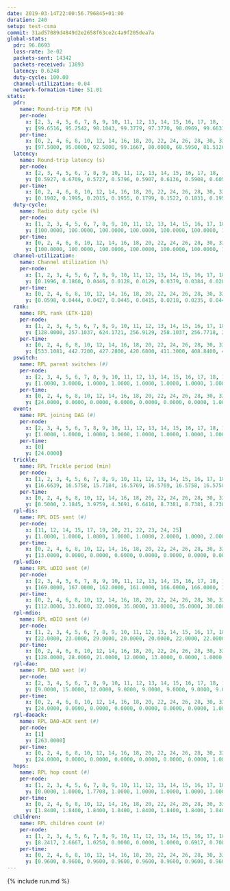 ```yaml
---
date: 2019-03-14T22:00:56.796845+01:00
duration: 240
setup: test-csma
commit: 31ad57089d4849d2e2658f63ce2c4a9f205dea7a
global-stats:
  pdr: 96.8693
  loss-rate: 3e-02
  packets-sent: 14342
  packets-received: 13893
  latency: 0.6248
  duty-cycle: 100.00
  channel-utilization: 0.04
  network-formation-time: 51.01
stats:
  pdr:
    name: Round-trip PDR (%)
    per-node:
      x: [2, 3, 4, 5, 6, 7, 8, 9, 10, 11, 12, 13, 14, 15, 16, 17, 18, 19, 20, 21, 22, 23, 24, 25]
      y: [99.6516, 95.2542, 98.1043, 99.3779, 97.3770, 98.0969, 99.6633, 99.4819, 99.6448, 99.4924, 97.0492, 95.4315, 99.6800, 95.9664, 99.2138, 98.8468, 93.4673, 94.0246, 94.8097, 93.8333, 93.8843, 93.6097, 94.0678, 94.3802]
    per-time:
      x: [0, 2, 4, 6, 8, 10, 12, 14, 16, 18, 20, 22, 24, 26, 28, 30, 32, 34, 36, 38, 40, 42, 44, 46, 48, 50, 52, 54, 56, 58, 60, 62, 64, 66, 68, 70, 72, 74, 76, 78, 80, 82, 84, 86, 88, 90, 92, 94, 96, 98, 100, 102, 104, 106, 108, 110, 112, 114, 116, 118, 120, 122, 124, 126, 128, 130, 132, 134, 136, 138, 140, 142, 144, 146, 148, 150, 152, 154, 156, 158, 160, 162, 164, 166, 168, 170, 172, 174, 176, 178, 180, 182, 184, 186, 188, 190, 192, 194, 196, 198, 200, 202, 204, 206, 208, 210, 212, 214, 216, 218, 220, 222, 224, 226, 228, 230, 232, 234, 236, 238]
      y: [97.5000, 95.0000, 92.5000, 99.1667, 80.0000, 68.5950, 81.5126, 93.3333, 96.6667, 85.0000, 87.6033, 87.3950, 90.0000, 94.1667, 92.5000, 56.6667, 77.5000, 95.8333, 96.6942, 96.6387, 98.3333, 99.1667, 94.1667, 98.3333, 100.0000, 72.5000, 61.6667, 64.1667, 73.3333, 100.0000, 100.0000, 100.0000, 100.0000, 100.0000, 100.0000, 100.0000, 100.0000, 100.0000, 100.0000, 100.0000, 100.0000, 100.0000, 100.0000, 100.0000, 100.0000, 100.0000, 100.0000, 100.0000, 100.0000, 100.0000, 100.0000, 100.0000, 100.0000, 100.0000, 100.0000, 100.0000, 100.0000, 100.0000, 100.0000, 100.0000, 100.0000, 100.0000, 100.0000, 100.0000, 100.0000, 100.0000, 100.0000, 100.0000, 100.0000, 100.0000, 100.0000, 100.0000, 100.0000, 100.0000, 100.0000, 100.0000, 100.0000, 100.0000, 100.0000, 100.0000, 100.0000, 100.0000, 100.0000, 100.0000, 100.0000, 100.0000, 100.0000, 100.0000, 100.0000, 100.0000, 100.0000, 100.0000, 100.0000, 100.0000, 100.0000, 100.0000, 100.0000, 100.0000, 100.0000, 100.0000, 100.0000, 100.0000, 100.0000, 100.0000, 100.0000, 100.0000, 100.0000, 100.0000, 100.0000, 100.0000, 100.0000, 100.0000, 100.0000, 100.0000, 100.0000, 100.0000, 100.0000, 100.0000, 100.0000, 100.0000]
  latency:
    name: Round-trip latency (s)
    per-node:
      x: [2, 3, 4, 5, 6, 7, 8, 9, 10, 11, 12, 13, 14, 15, 16, 17, 18, 19, 20, 21, 22, 23, 24, 25]
      y: [0.5927, 0.6709, 0.5727, 0.5796, 0.5907, 0.6136, 0.5908, 0.6059, 0.5864, 0.6520, 0.5729, 0.6783, 0.6730, 0.5929, 0.6517, 0.6820, 0.6052, 0.5836, 0.6808, 0.5878, 0.5981, 0.6746, 0.6913, 0.6756]
    per-time:
      x: [0, 2, 4, 6, 8, 10, 12, 14, 16, 18, 20, 22, 24, 26, 28, 30, 32, 34, 36, 38, 40, 42, 44, 46, 48, 50, 52, 54, 56, 58, 60, 62, 64, 66, 68, 70, 72, 74, 76, 78, 80, 82, 84, 86, 88, 90, 92, 94, 96, 98, 100, 102, 104, 106, 108, 110, 112, 114, 116, 118, 120, 122, 124, 126, 128, 130, 132, 134, 136, 138, 140, 142, 144, 146, 148, 150, 152, 154, 156, 158, 160, 162, 164, 166, 168, 170, 172, 174, 176, 178, 180, 182, 184, 186, 188, 190, 192, 194, 196, 198, 200, 202, 204, 206, 208, 210, 212, 214, 216, 218, 220, 222, 224, 226, 228, 230, 232, 234, 236, 238]
      y: [0.1902, 0.1995, 0.2015, 0.1955, 0.1799, 0.1522, 0.1831, 0.1959, 0.1971, 0.1930, 0.1880, 0.1931, 0.1783, 0.1809, 0.1792, 0.1564, 0.1736, 0.1825, 0.1979, 0.1847, 0.1943, 0.1932, 0.1795, 0.1852, 0.1759, 0.1571, 0.1500, 0.1645, 0.1941, 0.2138, 0.2103, 0.2221, 0.2032, 0.2216, 0.1915, 0.1987, 0.2092, 0.1985, 0.1932, 0.2054, 0.2025, 0.2027, 0.1979, 0.2051, 0.1941, 0.1868, 0.2018, 0.1881, 0.1897, 0.1935, 0.1920, 0.2104, 0.2081, 0.1977, 0.1939, 0.1940, 0.1968, 0.1978, 0.1924, 0.1922, 0.1933, 0.1857, 0.9665, 1.0758, 1.0414, 1.0444, 1.0325, 1.0719, 1.0423, 1.0506, 1.0673, 1.0263, 1.0726, 1.0756, 1.0331, 1.0724, 1.0445, 1.0713, 1.0612, 1.0876, 1.0671, 1.0596, 1.0485, 1.0655, 1.0582, 1.0763, 1.0674, 1.0356, 1.0362, 1.0285, 1.0446, 1.0560, 0.9965, 0.7756, 0.7427, 0.7178, 0.8211, 0.8923, 0.8103, 0.9312, 1.1648, 1.1659, 1.1781, 1.1795, 1.1692, 1.1687, 1.1675, 1.1899, 1.1628, 1.1904, 1.1636, 1.1673, 1.1654, 1.1670, 1.1546, 1.1571, 1.1703, 1.1710, 1.1736, 1.1943]
  duty-cycle:
    name: Radio duty cycle (%)
    per-node:
      x: [1, 2, 3, 4, 5, 6, 7, 8, 9, 10, 11, 12, 13, 14, 15, 16, 17, 18, 19, 20, 21, 22, 23, 24, 25]
      y: [100.0000, 100.0000, 100.0000, 100.0000, 100.0000, 100.0000, 100.0000, 100.0000, 100.0000, 100.0000, 100.0000, 100.0000, 100.0000, 100.0000, 100.0000, 100.0000, 100.0000, 100.0000, 100.0000, 100.0000, 100.0000, 100.0000, 100.0000, 100.0000, 100.0000]
    per-time:
      x: [0, 2, 4, 6, 8, 10, 12, 14, 16, 18, 20, 22, 24, 26, 28, 30, 32, 34, 36, 38, 40, 42, 44, 46, 48, 50, 52, 54, 56, 58, 60, 62, 64, 66, 68, 70, 72, 74, 76, 78, 80, 82, 84, 86, 88, 90, 92, 94, 96, 98, 100, 102, 104, 106, 108, 110, 112, 114, 116, 118, 120, 122, 124, 126, 128, 130, 132, 134, 136, 138, 140, 142, 144, 146, 148, 150, 152, 154, 156, 158, 160, 162, 164, 166, 168, 170, 172, 174, 176, 178, 180, 182, 184, 186, 188, 190, 192, 194, 196, 198, 200, 202, 204, 206, 208, 210, 212, 214, 216, 218, 220, 222, 224, 226, 228, 230, 232, 234, 236, 238]
      y: [100.0000, 100.0000, 100.0000, 100.0000, 100.0000, 100.0000, 100.0000, 100.0000, 100.0000, 100.0000, 100.0000, 100.0000, 100.0000, 100.0000, 100.0000, 100.0000, 100.0000, 100.0000, 100.0000, 100.0000, 100.0000, 100.0000, 100.0000, 100.0000, 100.0000, 100.0000, 100.0000, 100.0000, 100.0000, 100.0000, 100.0000, 100.0000, 100.0000, 100.0000, 100.0000, 100.0000, 100.0000, 100.0000, 100.0000, 100.0000, 100.0000, 100.0000, 100.0000, 100.0000, 100.0000, 100.0000, 100.0000, 100.0000, 100.0000, 100.0000, 100.0000, 100.0000, 100.0000, 100.0000, 100.0000, 100.0000, 100.0000, 100.0000, 100.0000, 100.0000, 100.0000, 100.0000, 100.0000, 100.0000, 100.0000, 100.0000, 100.0000, 100.0000, 100.0000, 100.0000, 100.0000, 100.0000, 100.0000, 100.0000, 100.0000, 100.0000, 100.0000, 100.0000, 100.0000, 100.0000, 100.0000, 100.0000, 100.0000, 100.0000, 100.0000, 100.0000, 100.0000, 100.0000, 100.0000, 100.0000, 100.0000, 100.0000, 100.0000, 100.0000, 100.0000, 100.0000, 100.0000, 100.0000, 100.0000, 100.0000, 100.0000, 100.0000, 100.0000, 100.0000, 100.0000, 100.0000, 100.0000, 100.0000, 100.0000, 100.0000, 100.0000, 100.0000, 100.0000, 100.0000, 100.0000, 100.0000, 100.0000, 100.0000, 100.0000, 100.0000]
  channel-utilization:
    name: Channel utilization (%)
    per-node:
      x: [1, 2, 3, 4, 5, 6, 7, 8, 9, 10, 11, 12, 13, 14, 15, 16, 17, 18, 19, 20, 21, 22, 23, 24, 25]
      y: [0.1996, 0.1860, 0.0446, 0.0128, 0.0129, 0.0379, 0.0384, 0.0287, 0.0136, 0.0545, 0.0147, 0.0127, 0.0212, 0.0222, 0.0226, 0.1178, 0.0275, 0.0431, 0.0160, 0.0132, 0.0553, 0.0280, 0.0136, 0.0134, 0.0137]
    per-time:
      x: [0, 2, 4, 6, 8, 10, 12, 14, 16, 18, 20, 22, 24, 26, 28, 30, 32, 34, 36, 38, 40, 42, 44, 46, 48, 50, 52, 54, 56, 58, 60, 62, 64, 66, 68, 70, 72, 74, 76, 78, 80, 82, 84, 86, 88, 90, 92, 94, 96, 98, 100, 102, 104, 106, 108, 110, 112, 114, 116, 118, 120, 122, 124, 126, 128, 130, 132, 134, 136, 138, 140, 142, 144, 146, 148, 150, 152, 154, 156, 158, 160, 162, 164, 166, 168, 170, 172, 174, 176, 178, 180, 182, 184, 186, 188, 190, 192, 194, 196, 198, 200, 202, 204, 206, 208, 210, 212, 214, 216, 218, 220, 222, 224, 226, 228, 230, 232, 234, 236, 238]
      y: [0.0598, 0.0444, 0.0427, 0.0445, 0.0415, 0.0218, 0.0235, 0.0440, 0.0422, 0.0409, 0.0355, 0.0368, 0.0365, 0.0397, 0.0422, 0.0263, 0.0212, 0.0362, 0.0369, 0.0378, 0.0376, 0.0418, 0.0376, 0.0361, 0.0381, 0.0333, 0.0191, 0.0221, 0.0417, 0.0610, 0.0472, 0.0512, 0.0473, 0.0494, 0.0464, 0.0439, 0.0472, 0.0455, 0.0417, 0.0437, 0.0453, 0.0439, 0.0481, 0.0475, 0.0443, 0.0392, 0.0432, 0.0418, 0.0451, 0.0408, 0.0441, 0.0472, 0.0452, 0.0437, 0.0440, 0.0376, 0.0450, 0.0451, 0.0425, 0.0421, 0.0425, 0.0422, 0.0465, 0.0417, 0.0410, 0.0413, 0.0430, 0.0424, 0.0450, 0.0465, 0.0429, 0.0478, 0.0457, 0.0418, 0.0434, 0.0450, 0.0445, 0.0424, 0.0435, 0.0417, 0.0424, 0.0423, 0.0446, 0.0443, 0.0435, 0.0462, 0.0447, 0.0442, 0.0435, 0.0477, 0.0440, 0.0432, 0.0421, 0.0441, 0.0457, 0.0477, 0.0451, 0.0427, 0.0432, 0.0442, 0.0443, 0.0436, 0.0461, 0.0508, 0.0439, 0.0444, 0.0429, 0.0460, 0.0434, 0.0463, 0.0420, 0.0448, 0.0451, 0.0436, 0.0470, 0.0402, 0.0431, 0.0447, 0.0421, 0.0435]
  rank:
    name: RPL rank (ETX-128)
    per-node:
      x: [1, 2, 3, 4, 5, 6, 7, 8, 9, 10, 11, 12, 13, 14, 15, 16, 17, 18, 19, 20, 21, 22, 23, 24, 25]
      y: [128.0000, 257.1037, 624.1721, 256.9129, 258.1037, 256.7718, 258.4191, 281.8548, 385.5394, 257.3195, 397.5020, 258.8050, 386.5187, 395.4174, 757.7306, 389.2905, 403.0579, 1287.1155, 518.3004, 629.3374, 1065.8238, 527.3704, 1157.1538, 637.3265, 639.5813]
    per-time:
      x: [0, 2, 4, 6, 8, 10, 12, 14, 16, 18, 20, 22, 24, 26, 28, 30, 32, 34, 36, 38, 40, 42, 44, 46, 48, 50, 52, 54, 56, 58, 60, 62, 64, 66, 68, 70, 72, 74, 76, 78, 80, 82, 84, 86, 88, 90, 92, 94, 96, 98, 100, 102, 104, 106, 108, 110, 112, 114, 116, 118, 120, 122, 124, 126, 128, 130, 132, 134, 136, 138, 140, 142, 144, 146, 148, 150, 152, 154, 156, 158, 160, 162, 164, 166, 168, 170, 172, 174, 176, 178, 180, 182, 184, 186, 188, 190, 192, 194, 196, 198, 200, 202, 204, 206, 208, 210, 212, 214, 216, 218, 220, 222, 224, 226, 228, 230, 232, 234, 236, 238]
      y: [533.1081, 442.7200, 427.2800, 420.6800, 411.3000, 408.8400, 406.0800, 410.0392, 403.8800, 404.1200, 401.7500, 395.7800, 396.8400, 399.2549, 392.0392, 372.5400, 371.2600, 370.0400, 370.5400, 369.1600, 368.7600, 369.7000, 370.6400, 368.0800, 368.9400, 367.3600, 366.2000, 366.9400, 9563.6406, 447.1321, 432.4400, 431.9800, 431.3000, 431.9804, 421.9074, 404.1200, 404.8800, 403.0000, 402.2157, 403.1800, 405.6863, 402.0000, 403.2600, 404.2600, 403.3800, 402.2200, 401.4800, 399.9423, 401.2800, 401.0200, 400.1200, 403.0392, 400.0000, 399.9000, 400.4200, 401.0200, 400.5800, 400.5600, 400.5400, 400.6600, 400.7400, 400.9400, 401.0000, 401.3800, 401.4800, 401.7600, 401.8200, 400.8600, 403.3333, 401.3200, 401.5600, 402.4200, 402.2600, 402.0200, 400.9000, 401.0400, 406.0588, 402.9600, 402.7600, 402.2200, 401.9000, 401.1000, 401.0400, 403.2745, 405.3137, 400.0800, 403.0588, 400.4600, 401.2400, 402.6200, 402.0000, 401.3800, 400.8400, 400.4000, 400.2000, 399.6400, 399.7200, 400.4200, 401.4400, 402.5400, 402.4800, 402.5600, 407.6078, 420.5185, 402.5000, 404.3600, 403.5294, 406.0980, 403.5400, 404.5600, 416.5660, 401.7200, 400.9800, 401.2600, 406.0588, 405.9216, 401.0000, 401.9400, 401.6000, 404.9412]
  pswitch:
    name: RPL parent switches (#)
    per-node:
      x: [2, 3, 4, 5, 6, 7, 8, 9, 10, 11, 12, 13, 14, 15, 16, 17, 18, 19, 20, 21, 22, 23, 24, 25]
      y: [1.0000, 3.0000, 1.0000, 1.0000, 1.0000, 1.0000, 1.0000, 1.0000, 1.0000, 5.0000, 1.0000, 1.0000, 2.0000, 4.0000, 1.0000, 2.0000, 9.0000, 3.0000, 6.0000, 3.0000, 3.0000, 6.0000, 5.0000, 6.0000]
    per-time:
      x: [0, 2, 4, 6, 8, 10, 12, 14, 16, 18, 20, 22, 24, 26, 28, 30, 32, 34, 36, 38, 40, 42, 44, 46, 48, 50, 52, 54, 56, 58, 60, 62, 64, 66, 68, 70, 72, 74, 76, 78, 80, 82, 84, 86, 88, 90, 92, 94, 96, 98, 100, 102, 104, 106, 108, 110, 112, 114, 116, 118, 120, 122, 124, 126, 128, 130, 132, 134, 136, 138, 140, 142, 144, 146, 148, 150, 152, 154, 156, 158, 160, 162, 164, 166, 168, 170, 172, 174, 176, 178, 180, 182, 184, 186, 188, 190, 192, 194, 196, 198, 200, 202, 204, 206, 208, 210, 212, 214, 216, 218, 220, 222, 224, 226, 228, 230, 232, 234, 236, 238]
      y: [24.0000, 0.0000, 0.0000, 0.0000, 0.0000, 0.0000, 0.0000, 1.0000, 0.0000, 0.0000, 2.0000, 0.0000, 0.0000, 1.0000, 1.0000, 0.0000, 0.0000, 0.0000, 0.0000, 0.0000, 0.0000, 0.0000, 0.0000, 0.0000, 0.0000, 0.0000, 0.0000, 0.0000, 8.0000, 3.0000, 0.0000, 0.0000, 0.0000, 1.0000, 4.0000, 0.0000, 0.0000, 0.0000, 1.0000, 0.0000, 1.0000, 0.0000, 0.0000, 0.0000, 0.0000, 0.0000, 0.0000, 2.0000, 0.0000, 0.0000, 0.0000, 1.0000, 0.0000, 0.0000, 0.0000, 0.0000, 0.0000, 0.0000, 0.0000, 0.0000, 0.0000, 0.0000, 0.0000, 0.0000, 0.0000, 0.0000, 0.0000, 0.0000, 1.0000, 0.0000, 0.0000, 0.0000, 0.0000, 0.0000, 0.0000, 0.0000, 1.0000, 0.0000, 0.0000, 0.0000, 0.0000, 0.0000, 0.0000, 1.0000, 1.0000, 0.0000, 1.0000, 0.0000, 0.0000, 0.0000, 0.0000, 0.0000, 0.0000, 0.0000, 0.0000, 0.0000, 0.0000, 0.0000, 0.0000, 0.0000, 0.0000, 0.0000, 1.0000, 4.0000, 0.0000, 0.0000, 1.0000, 1.0000, 0.0000, 0.0000, 3.0000, 0.0000, 0.0000, 0.0000, 1.0000, 1.0000, 0.0000, 0.0000, 0.0000, 1.0000]
  event:
    name: RPL joining DAG (#)
    per-node:
      x: [2, 3, 4, 5, 6, 7, 8, 9, 10, 11, 12, 13, 14, 15, 16, 17, 18, 19, 20, 21, 22, 23, 24, 25]
      y: [1.0000, 1.0000, 1.0000, 1.0000, 1.0000, 1.0000, 1.0000, 1.0000, 1.0000, 1.0000, 1.0000, 1.0000, 1.0000, 1.0000, 1.0000, 1.0000, 1.0000, 1.0000, 1.0000, 1.0000, 1.0000, 1.0000, 1.0000, 1.0000]
    per-time:
      x: [0]
      y: [24.0000]
  trickle:
    name: RPL Trickle period (min)
    per-node:
      x: [1, 2, 3, 4, 5, 6, 7, 8, 9, 10, 11, 12, 13, 14, 15, 16, 17, 18, 19, 20, 21, 22, 23, 24, 25]
      y: [16.6639, 16.5758, 15.7184, 16.5769, 16.5769, 16.5758, 16.5758, 16.5769, 16.5395, 16.5758, 16.5916, 16.5395, 16.5395, 16.5434, 15.5071, 15.7214, 15.7377, 15.4139, 15.7359, 15.6550, 15.7430, 15.6297, 15.4888, 15.7144, 15.7305]
    per-time:
      x: [0, 2, 4, 6, 8, 10, 12, 14, 16, 18, 20, 22, 24, 26, 28, 30, 32, 34, 36, 38, 40, 42, 44, 46, 48, 50, 52, 54, 56, 58, 60, 62, 64, 66, 68, 70, 72, 74, 76, 78, 80, 82, 84, 86, 88, 90, 92, 94, 96, 98, 100, 102, 104, 106, 108, 110, 112, 114, 116, 118, 120, 122, 124, 126, 128, 130, 132, 134, 136, 138, 140, 142, 144, 146, 148, 150, 152, 154, 156, 158, 160, 162, 164, 166, 168, 170, 172, 174, 176, 178, 180, 182, 184, 186, 188, 190, 192, 194, 196, 198, 200, 202, 204, 206, 208, 210, 212, 214, 216, 218, 220, 222, 224, 226, 228, 230, 232, 234, 236, 238]
      y: [0.5000, 2.1845, 3.9759, 4.3691, 6.6410, 8.7381, 8.7381, 8.7381, 10.4858, 17.4763, 17.4763, 17.4763, 17.4763, 17.4763, 17.4763, 17.4763, 17.4763, 17.4763, 17.4763, 17.4763, 17.4763, 17.4763, 17.4763, 17.4763, 17.4763, 17.4763, 17.4763, 17.4763, 11.9083, 9.5367, 10.4858, 11.1848, 11.8839, 13.1929, 12.9454, 13.2820, 13.2820, 16.7772, 17.4763, 17.4763, 17.4763, 17.4763, 17.4763, 17.4763, 17.4763, 17.4763, 17.4763, 17.4763, 17.4763, 17.4763, 17.4763, 17.4763, 17.4763, 17.4763, 17.4763, 17.4763, 17.4763, 17.4763, 17.4763, 17.4763, 17.4763, 17.4763, 17.4763, 17.4763, 17.4763, 17.4763, 17.4763, 17.4763, 17.4763, 17.4763, 17.4763, 17.4763, 17.4763, 17.4763, 17.4763, 17.4763, 17.4763, 17.4763, 17.4763, 17.4763, 17.4763, 17.4763, 17.4763, 17.4763, 17.4763, 17.4763, 17.4763, 17.4763, 17.4763, 17.4763, 17.4763, 17.4763, 17.4763, 17.4763, 17.4763, 17.4763, 17.4763, 17.4763, 17.4763, 17.4763, 17.4763, 17.4763, 17.4763, 17.4763, 17.4763, 17.4763, 17.4763, 17.4763, 17.4763, 17.4763, 17.4763, 17.4763, 17.4763, 17.4763, 17.4763, 17.4763, 17.4763, 17.4763, 17.4763, 17.4763]
  rpl-dis:
    name: RPL DIS sent (#)
    per-node:
      x: [11, 12, 14, 15, 17, 19, 20, 21, 22, 23, 24, 25]
      y: [1.0000, 1.0000, 1.0000, 1.0000, 1.0000, 2.0000, 1.0000, 2.0000, 1.0000, 1.0000, 1.0000, 1.0000]
    per-time:
      x: [0, 2, 4, 6, 8, 10, 12, 14, 16, 18, 20, 22, 24, 26, 28, 30, 32, 34, 36, 38, 40, 42, 44, 46, 48, 50, 52, 54, 56]
      y: [13.0000, 0.0000, 0.0000, 0.0000, 0.0000, 0.0000, 0.0000, 0.0000, 0.0000, 0.0000, 0.0000, 0.0000, 0.0000, 0.0000, 0.0000, 0.0000, 0.0000, 0.0000, 0.0000, 0.0000, 0.0000, 0.0000, 0.0000, 0.0000, 0.0000, 0.0000, 0.0000, 0.0000, 1.0000]
  rpl-udio:
    name: RPL uDIO sent (#)
    per-node:
      x: [2, 3, 4, 5, 6, 7, 8, 9, 10, 11, 12, 13, 14, 15, 16, 17, 18, 19, 20, 21, 22, 23, 24, 25]
      y: [169.0000, 167.0000, 162.0000, 161.0000, 166.0000, 166.0000, 163.0000, 172.0000, 167.0000, 168.0000, 166.0000, 167.0000, 166.0000, 171.0000, 165.0000, 165.0000, 171.0000, 169.0000, 166.0000, 154.0000, 163.0000, 164.0000, 162.0000, 161.0000]
    per-time:
      x: [0, 2, 4, 6, 8, 10, 12, 14, 16, 18, 20, 22, 24, 26, 28, 30, 32, 34, 36, 38, 40, 42, 44, 46, 48, 50, 52, 54, 56, 58, 60, 62, 64, 66, 68, 70, 72, 74, 76, 78, 80, 82, 84, 86, 88, 90, 92, 94, 96, 98, 100, 102, 104, 106, 108, 110, 112, 114, 116, 118, 120, 122, 124, 126, 128, 130, 132, 134, 136, 138, 140, 142, 144, 146, 148, 150, 152, 154, 156, 158, 160, 162, 164, 166, 168, 170, 172, 174, 176, 178, 180, 182, 184, 186, 188, 190, 192, 194, 196, 198, 200, 202, 204, 206, 208, 210, 212, 214, 216, 218, 220, 222, 224, 226, 228, 230, 232, 234, 236, 238, 240]
      y: [112.0000, 33.0000, 32.0000, 35.0000, 33.0000, 35.0000, 30.0000, 32.0000, 31.0000, 29.0000, 29.0000, 35.0000, 28.0000, 40.0000, 28.0000, 34.0000, 30.0000, 37.0000, 30.0000, 33.0000, 34.0000, 30.0000, 30.0000, 33.0000, 33.0000, 34.0000, 28.0000, 34.0000, 37.0000, 33.0000, 31.0000, 37.0000, 32.0000, 31.0000, 36.0000, 31.0000, 32.0000, 32.0000, 36.0000, 28.0000, 33.0000, 33.0000, 32.0000, 30.0000, 33.0000, 34.0000, 38.0000, 29.0000, 38.0000, 32.0000, 31.0000, 32.0000, 31.0000, 33.0000, 30.0000, 35.0000, 32.0000, 35.0000, 33.0000, 30.0000, 30.0000, 34.0000, 31.0000, 33.0000, 33.0000, 32.0000, 34.0000, 31.0000, 33.0000, 38.0000, 32.0000, 33.0000, 32.0000, 35.0000, 29.0000, 35.0000, 33.0000, 31.0000, 35.0000, 32.0000, 28.0000, 32.0000, 29.0000, 31.0000, 34.0000, 30.0000, 38.0000, 30.0000, 30.0000, 32.0000, 34.0000, 27.0000, 34.0000, 33.0000, 32.0000, 36.0000, 31.0000, 30.0000, 37.0000, 33.0000, 31.0000, 31.0000, 30.0000, 34.0000, 36.0000, 34.0000, 33.0000, 29.0000, 26.0000, 33.0000, 29.0000, 35.0000, 31.0000, 34.0000, 36.0000, 35.0000, 32.0000, 30.0000, 32.0000, 31.0000, 0.0000]
  rpl-mdio:
    name: RPL mDIO sent (#)
    per-node:
      x: [1, 2, 3, 4, 5, 6, 7, 8, 9, 10, 11, 12, 13, 14, 15, 16, 17, 18, 19, 20, 21, 22, 23, 24, 25]
      y: [22.0000, 23.0000, 29.0000, 20.0000, 20.0000, 22.0000, 22.0000, 22.0000, 20.0000, 23.0000, 20.0000, 24.0000, 22.0000, 22.0000, 31.0000, 28.0000, 28.0000, 32.0000, 27.0000, 27.0000, 27.0000, 27.0000, 30.0000, 27.0000, 27.0000]
    per-time:
      x: [0, 2, 4, 6, 8, 10, 12, 14, 16, 18, 20, 22, 24, 26, 28, 30, 32, 34, 36, 38, 40, 42, 44, 46, 48, 50, 52, 54, 56, 58, 60, 62, 64, 66, 68, 70, 72, 74, 76, 78, 80, 82, 84, 86, 88, 90, 92, 94, 96, 98, 100, 102, 104, 106, 108, 110, 112, 114, 116, 118, 120, 122, 124, 126, 128, 130, 132, 134, 136, 138, 140, 142, 144, 146, 148, 150, 152, 154, 156, 158, 160, 162, 164, 166, 168, 170, 172, 174, 176, 178, 180, 182, 184, 186, 188, 190, 192, 194, 196, 198, 200, 202, 204, 206, 208, 210, 212, 214, 216, 218, 220, 222, 224, 226, 228, 230, 232, 234, 236, 238]
      y: [128.0000, 28.0000, 21.0000, 12.0000, 13.0000, 0.0000, 1.0000, 11.0000, 13.0000, 0.0000, 0.0000, 0.0000, 0.0000, 7.0000, 7.0000, 4.0000, 2.0000, 5.0000, 0.0000, 0.0000, 0.0000, 0.0000, 6.0000, 3.0000, 10.0000, 6.0000, 0.0000, 0.0000, 39.0000, 28.0000, 13.0000, 5.0000, 10.0000, 6.0000, 3.0000, 5.0000, 6.0000, 2.0000, 0.0000, 2.0000, 0.0000, 1.0000, 6.0000, 11.0000, 3.0000, 2.0000, 0.0000, 0.0000, 2.0000, 4.0000, 5.0000, 6.0000, 3.0000, 2.0000, 3.0000, 0.0000, 1.0000, 3.0000, 4.0000, 5.0000, 3.0000, 3.0000, 2.0000, 4.0000, 0.0000, 2.0000, 3.0000, 3.0000, 6.0000, 8.0000, 1.0000, 2.0000, 0.0000, 0.0000, 2.0000, 4.0000, 1.0000, 7.0000, 4.0000, 1.0000, 3.0000, 3.0000, 0.0000, 4.0000, 2.0000, 4.0000, 5.0000, 5.0000, 4.0000, 1.0000, 0.0000, 0.0000, 4.0000, 5.0000, 3.0000, 5.0000, 1.0000, 5.0000, 2.0000, 0.0000, 1.0000, 5.0000, 3.0000, 7.0000, 3.0000, 4.0000, 1.0000, 1.0000, 0.0000, 2.0000, 4.0000, 6.0000, 5.0000, 2.0000, 6.0000, 0.0000, 0.0000, 0.0000, 1.0000, 2.0000]
  rpl-dao:
    name: RPL DAO sent (#)
    per-node:
      x: [2, 3, 4, 5, 6, 7, 8, 9, 10, 11, 12, 13, 14, 15, 16, 17, 18, 19, 20, 21, 22, 23, 24, 25]
      y: [9.0000, 15.0000, 12.0000, 9.0000, 9.0000, 9.0000, 9.0000, 9.0000, 9.0000, 11.0000, 9.0000, 9.0000, 10.0000, 16.0000, 9.0000, 9.0000, 21.0000, 10.0000, 11.0000, 14.0000, 10.0000, 16.0000, 14.0000, 11.0000]
    per-time:
      x: [0, 2, 4, 6, 8, 10, 12, 14, 16, 18, 20, 22, 24, 26, 28, 30, 32, 34, 36, 38, 40, 42, 44, 46, 48, 50, 52, 54, 56, 58, 60, 62, 64, 66, 68, 70, 72, 74, 76, 78, 80, 82, 84, 86, 88, 90, 92, 94, 96, 98, 100, 102, 104, 106, 108, 110, 112, 114, 116, 118, 120, 122, 124, 126, 128, 130, 132, 134, 136, 138, 140, 142, 144, 146, 148, 150, 152, 154, 156, 158, 160, 162, 164, 166, 168, 170, 172, 174, 176, 178, 180, 182, 184, 186, 188, 190, 192, 194, 196, 198, 200, 202, 204, 206, 208, 210, 212, 214, 216, 218, 220, 222, 224, 226, 228, 230, 232, 234, 236, 238]
      y: [24.0000, 0.0000, 0.0000, 0.0000, 0.0000, 0.0000, 0.0000, 1.0000, 0.0000, 0.0000, 2.0000, 0.0000, 0.0000, 1.0000, 25.0000, 0.0000, 0.0000, 0.0000, 0.0000, 0.0000, 0.0000, 1.0000, 0.0000, 0.0000, 2.0000, 0.0000, 0.0000, 0.0000, 55.0000, 3.0000, 0.0000, 0.0000, 0.0000, 1.0000, 4.0000, 0.0000, 0.0000, 0.0000, 1.0000, 1.0000, 1.0000, 0.0000, 12.0000, 5.0000, 0.0000, 0.0000, 0.0000, 2.0000, 4.0000, 0.0000, 0.0000, 1.0000, 0.0000, 1.0000, 1.0000, 0.0000, 4.0000, 11.0000, 0.0000, 0.0000, 0.0000, 2.0000, 4.0000, 0.0000, 0.0000, 0.0000, 1.0000, 1.0000, 2.0000, 0.0000, 2.0000, 12.0000, 1.0000, 0.0000, 0.0000, 2.0000, 2.0000, 2.0000, 0.0000, 0.0000, 1.0000, 1.0000, 1.0000, 1.0000, 1.0000, 13.0000, 3.0000, 0.0000, 0.0000, 1.0000, 1.0000, 2.0000, 0.0000, 0.0000, 0.0000, 1.0000, 0.0000, 2.0000, 0.0000, 8.0000, 8.0000, 1.0000, 1.0000, 4.0000, 1.0000, 0.0000, 1.0000, 1.0000, 0.0000, 0.0000, 3.0000, 1.0000, 1.0000, 3.0000, 12.0000, 1.0000, 0.0000, 0.0000, 1.0000, 1.0000]
  rpl-daoack:
    name: RPL DAO-ACK sent (#)
    per-node:
      x: [1]
      y: [263.0000]
    per-time:
      x: [0, 2, 4, 6, 8, 10, 12, 14, 16, 18, 20, 22, 24, 26, 28, 30, 32, 34, 36, 38, 40, 42, 44, 46, 48, 50, 52, 54, 56, 58, 60, 62, 64, 66, 68, 70, 72, 74, 76, 78, 80, 82, 84, 86, 88, 90, 92, 94, 96, 98, 100, 102, 104, 106, 108, 110, 112, 114, 116, 118, 120, 122, 124, 126, 128, 130, 132, 134, 136, 138, 140, 142, 144, 146, 148, 150, 152, 154, 156, 158, 160, 162, 164, 166, 168, 170, 172, 174, 176, 178, 180, 182, 184, 186, 188, 190, 192, 194, 196, 198, 200, 202, 204, 206, 208, 210, 212, 214, 216, 218, 220, 222, 224, 226, 228, 230, 232, 234, 236, 238]
      y: [24.0000, 0.0000, 0.0000, 0.0000, 0.0000, 0.0000, 0.0000, 1.0000, 0.0000, 0.0000, 2.0000, 0.0000, 0.0000, 1.0000, 25.0000, 0.0000, 0.0000, 0.0000, 0.0000, 0.0000, 0.0000, 1.0000, 0.0000, 0.0000, 2.0000, 0.0000, 0.0000, 0.0000, 48.0000, 3.0000, 0.0000, 0.0000, 0.0000, 1.0000, 4.0000, 0.0000, 0.0000, 0.0000, 1.0000, 1.0000, 1.0000, 0.0000, 12.0000, 5.0000, 0.0000, 0.0000, 0.0000, 2.0000, 4.0000, 0.0000, 0.0000, 1.0000, 0.0000, 1.0000, 1.0000, 0.0000, 4.0000, 11.0000, 0.0000, 0.0000, 0.0000, 2.0000, 4.0000, 0.0000, 0.0000, 0.0000, 1.0000, 1.0000, 2.0000, 0.0000, 2.0000, 12.0000, 1.0000, 0.0000, 0.0000, 2.0000, 2.0000, 2.0000, 0.0000, 0.0000, 1.0000, 1.0000, 1.0000, 1.0000, 1.0000, 13.0000, 3.0000, 0.0000, 0.0000, 1.0000, 1.0000, 2.0000, 0.0000, 0.0000, 0.0000, 1.0000, 0.0000, 2.0000, 0.0000, 8.0000, 8.0000, 1.0000, 1.0000, 4.0000, 1.0000, 0.0000, 1.0000, 1.0000, 0.0000, 0.0000, 3.0000, 1.0000, 1.0000, 3.0000, 12.0000, 1.0000, 0.0000, 0.0000, 1.0000, 1.0000]
  hops:
    name: RPL hop count (#)
    per-node:
      x: [1, 2, 3, 4, 5, 6, 7, 8, 9, 10, 11, 12, 13, 14, 15, 16, 17, 18, 19, 20, 21, 22, 23, 24, 25]
      y: [0.0000, 1.0000, 1.7708, 1.0000, 1.0000, 1.0000, 1.0000, 1.0000, 2.0000, 1.0000, 2.0000, 1.0000, 2.0000, 2.0000, 2.8042, 2.0000, 2.0000, 2.8083, 3.0000, 3.8000, 3.0000, 3.0000, 3.7667, 3.8083, 3.8083]
    per-time:
      x: [0, 2, 4, 6, 8, 10, 12, 14, 16, 18, 20, 22, 24, 26, 28, 30, 32, 34, 36, 38, 40, 42, 44, 46, 48, 50, 52, 54, 56, 58, 60, 62, 64, 66, 68, 70, 72, 74, 76, 78, 80, 82, 84, 86, 88, 90, 92, 94, 96, 98, 100, 102, 104, 106, 108, 110, 112, 114, 116, 118, 120, 122, 124, 126, 128, 130, 132, 134, 136, 138, 140, 142, 144, 146, 148, 150, 152, 154, 156, 158, 160, 162, 164, 166, 168, 170, 172, 174, 176, 178, 180, 182, 184, 186, 188, 190, 192, 194, 196, 198, 200, 202, 204, 206, 208, 210, 212, 214, 216, 218, 220, 222, 224, 226, 228, 230, 232, 234, 236, 238]
      y: [1.8400, 1.8400, 1.8400, 1.8400, 1.8400, 1.8400, 1.8400, 1.8400, 1.8400, 1.8400, 1.8400, 1.8400, 1.8400, 1.8400, 1.8400, 1.8400, 1.8400, 1.8400, 1.8400, 1.8400, 1.8400, 1.8400, 1.8400, 1.8400, 1.8400, 1.8400, 1.8400, 1.8400, 2.3000, 2.3200, 2.3200, 2.3200, 2.3200, 2.2400, 2.1200, 2.1200, 2.1200, 2.1200, 2.1200, 2.1200, 2.1200, 2.1200, 2.1200, 2.1200, 2.1200, 2.1200, 2.1200, 2.1200, 2.1200, 2.1200, 2.1200, 2.1200, 2.1200, 2.1200, 2.1200, 2.1200, 2.1200, 2.1200, 2.1200, 2.1200, 2.1200, 2.1200, 2.1200, 2.1200, 2.1200, 2.1200, 2.1200, 2.1200, 2.1200, 2.1200, 2.1200, 2.1200, 2.1200, 2.1200, 2.1200, 2.1200, 2.1200, 2.1200, 2.1200, 2.1200, 2.1200, 2.1200, 2.1200, 2.1200, 2.1200, 2.1200, 2.1200, 2.1200, 2.1200, 2.1200, 2.1200, 2.1200, 2.1200, 2.1200, 2.1200, 2.1200, 2.1200, 2.1200, 2.1200, 2.1200, 2.1200, 2.1200, 2.1200, 2.1200, 2.1200, 2.1200, 2.1200, 2.1200, 2.1200, 2.1200, 2.1200, 2.1200, 2.1200, 2.1200, 2.1200, 2.1200, 2.1200, 2.1200, 2.1200, 2.1200]
  children:
    name: RPL children count (#)
    per-node:
      x: [1, 2, 3, 4, 5, 6, 7, 8, 9, 10, 11, 12, 13, 14, 15, 16, 17, 18, 19, 20, 21, 22, 23, 24, 25]
      y: [8.2417, 2.6667, 1.0250, 0.0000, 0.0000, 1.0000, 0.6917, 0.7083, 0.0000, 1.8083, 0.0000, 0.0000, 0.4292, 0.3042, 0.5417, 2.0833, 0.4667, 1.2917, 0.1125, 0.0000, 1.9625, 0.6667, 0.0000, 0.0000, 0.0000]
    per-time:
      x: [0, 2, 4, 6, 8, 10, 12, 14, 16, 18, 20, 22, 24, 26, 28, 30, 32, 34, 36, 38, 40, 42, 44, 46, 48, 50, 52, 54, 56, 58, 60, 62, 64, 66, 68, 70, 72, 74, 76, 78, 80, 82, 84, 86, 88, 90, 92, 94, 96, 98, 100, 102, 104, 106, 108, 110, 112, 114, 116, 118, 120, 122, 124, 126, 128, 130, 132, 134, 136, 138, 140, 142, 144, 146, 148, 150, 152, 154, 156, 158, 160, 162, 164, 166, 168, 170, 172, 174, 176, 178, 180, 182, 184, 186, 188, 190, 192, 194, 196, 198, 200, 202, 204, 206, 208, 210, 212, 214, 216, 218, 220, 222, 224, 226, 228, 230, 232, 234, 236, 238]
      y: [0.9600, 0.9600, 0.9600, 0.9600, 0.9600, 0.9600, 0.9600, 0.9600, 0.9600, 0.9600, 0.9600, 0.9600, 0.9600, 0.9600, 0.9600, 0.9600, 0.9600, 0.9600, 0.9600, 0.9600, 0.9600, 0.9600, 0.9600, 0.9600, 0.9600, 0.9600, 0.9600, 0.9600, 0.9600, 0.9600, 0.9600, 0.9600, 0.9600, 0.9600, 0.9600, 0.9600, 0.9600, 0.9600, 0.9600, 0.9600, 0.9600, 0.9600, 0.9600, 0.9600, 0.9600, 0.9600, 0.9600, 0.9600, 0.9600, 0.9600, 0.9600, 0.9600, 0.9600, 0.9600, 0.9600, 0.9600, 0.9600, 0.9600, 0.9600, 0.9600, 0.9600, 0.9600, 0.9600, 0.9600, 0.9600, 0.9600, 0.9600, 0.9600, 0.9600, 0.9600, 0.9600, 0.9600, 0.9600, 0.9600, 0.9600, 0.9600, 0.9600, 0.9600, 0.9600, 0.9600, 0.9600, 0.9600, 0.9600, 0.9600, 0.9600, 0.9600, 0.9600, 0.9600, 0.9600, 0.9600, 0.9600, 0.9600, 0.9600, 0.9600, 0.9600, 0.9600, 0.9600, 0.9600, 0.9600, 0.9600, 0.9600, 0.9600, 0.9600, 0.9600, 0.9600, 0.9600, 0.9600, 0.9600, 0.9600, 0.9600, 0.9600, 0.9600, 0.9600, 0.9600, 0.9600, 0.9600, 0.9600, 0.9600, 0.9600, 0.9600]
---
```


{% include run.md %}
